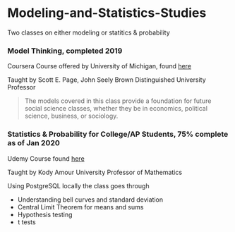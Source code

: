 # Modeling-and-Statistics-Studies

Two classes on either modeling or statitics & probability

### Model Thinking, completed 2019

Coursera Course offered by University of Michigan, found [here](https://www.coursera.org/learn/model-thinking)

Taught by Scott E. Page, John Seely Brown Distinguished University Professor

> The models covered in this class provide a foundation for future social science classes, whether they be in economics, political science, business, or sociology.


### Statistics & Probability for College/AP Students, 75% complete as of Jan 2020

Udemy Course found [here](https://www.udemy.com/course/statisticsandprobability/)

Taught by Kody Amour University Professor of Mathematics

Using PostgreSQL locally the class goes through

*   Understanding bell curves and standard deviation
*   Central Limit Theorem for means and sums
*   Hypothesis testing
*   t tests 

